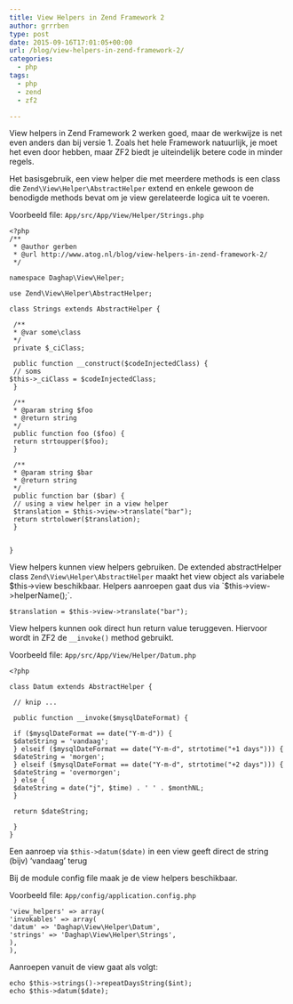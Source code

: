 ```yaml
---
title: View Helpers in Zend Framework 2
author: grrrben
type: post
date: 2015-09-16T17:01:05+00:00
url: /blog/view-helpers-in-zend-framework-2/
categories:
  - php
tags:
  - php
  - zend
  - zf2

---
```

View helpers in Zend Framework 2 werken goed, maar de werkwijze is net even anders dan bij versie 1. Zoals het hele Framework natuurlijk, je moet het even door hebben, maar ZF2 biedt je uiteindelijk betere code in minder regels.<!--more-->

Het basisgebruik, een view helper die met meerdere methods is een class die `Zend\View\Helper\AbstractHelper` extend en enkele gewoon de benodigde methods bevat om je view gerelateerde logica uit te voeren.

Voorbeeld file: `App/src/App/View/Helper/Strings.php`

    <?php
    /**
     * @author gerben
     * @url http://www.atog.nl/blog/view-helpers-in-zend-framework-2/
     */
    
    namespace Daghap\View\Helper;
    
    use Zend\View\Helper\AbstractHelper;
    
    class Strings extends AbstractHelper {
    
     /**
     * @var some\class
     */
     private $_ciClass;
    
     public function __construct($codeInjectedClass) {
     // soms
    $this->_ciClass = $codeInjectedClass;
     }
    
     /**
     * @param string $foo
     * @return string
     */
     public function foo ($foo) {
     return strtoupper($foo);
     }
     
     /**
     * @param string $bar
     * @return string
     */
     public function bar ($bar) {
     // using a view helper in a view helper
     $translation = $this->view->translate("bar");
     return strtolower($translation);
     }
    
     
    }

View helpers kunnen view helpers gebruiken. De extended abstractHelper class `Zend\View\Helper\AbstractHelper` maakt het view object als variabele $this->view beschikbaar. Helpers aanroepen gaat dus via `$this->view->helperName();`.

    $translation = $this->view->translate("bar");

View helpers kunnen ook direct hun return value teruggeven. Hiervoor wordt in ZF2 de `__invoke()` method gebruikt.

Voorbeeld file: `App/src/App/View/Helper/Datum.php`

    <?php
    
    class Datum extends AbstractHelper {
    
     // knip ...
    
     public function __invoke($mysqlDateFormat) {
     
     if ($mysqlDateFormat == date("Y-m-d")) {
     $dateString = 'vandaag';
     } elseif ($mysqlDateFormat == date("Y-m-d", strtotime("+1 days"))) {
     $dateString = 'morgen';
     } elseif ($mysqlDateFormat == date("Y-m-d", strtotime("+2 days"))) {
     $dateString = 'overmorgen';
     } else {
     $dateString = date("j", $time) . ' ' . $monthNL;
     }
    
     return $dateString;
    
     }
    }

Een aanroep via `$this->datum($date)` in een view geeft direct de string (bijv) &#8216;vandaag&#8217; terug

Bij de module config file maak je de view helpers beschikbaar.
  
Voorbeeld file: `App/config/application.config.php`

    
    'view_helpers' => array(
    'invokables' => array(
    'datum' => 'Daghap\View\Helper\Datum',
    'strings' => 'Daghap\View\Helper\Strings',
    ),
    ),

Aanroepen vanuit de view gaat als volgt:

<pre><code class="php">echo $this-&gt;strings()-&gt;repeatDaysString($int);
echo $this-&gt;datum($date);</code></pre>